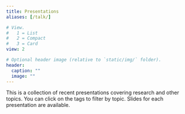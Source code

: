 ```yaml
---
title: Presentations
aliases: [/talk/]

# View.
#   1 = List
#   2 = Compact
#   3 = Card
view: 2

# Optional header image (relative to `static/img/` folder).
header:
  caption: ""
  image: ""
---
```


This is a collection of recent presentations covering research and other topics. You can click on the tags to filter by topic.
Slides for each presentation are available.

